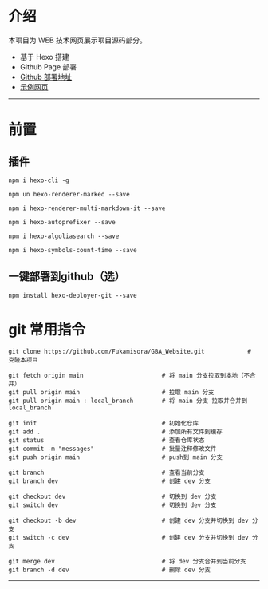# 介绍
本项目为 WEB 技术网页展示项目源码部分。
+ 基于 Hexo 搭建
+ Github Page 部署
+ [Github 部署地址](https://github.com/Fukamisora/Fukamisora.github.io)
+ [示例网页](https://fukamisora.github.io/)

------
# 前置
## 插件
```
npm i hexo-cli -g

npm un hexo-renderer-marked --save

npm i hexo-renderer-multi-markdown-it --save

npm i hexo-autoprefixer --save

npm i hexo-algoliasearch --save

npm i hexo-symbols-count-time --save
```
## 一键部署到github（选）
```
npm install hexo-deployer-git --save
```

# git 常用指令
```
git clone https://github.com/Fukamisora/GBA_Website.git            # 克隆本项目

git fetch origin main                      # 将 main 分支拉取到本地（不合并）
git pull origin main                       # 拉取 main 分支
git pull origin main : local_branch        # 将 main 分支 拉取并合并到 local_branch

git init                                   # 初始化仓库
git add .                                  # 添加所有文件到缓存
git status                                 # 查看仓库状态
git commit -m "messages"                   # 批量注释修改文件
git push origin main                       # push到 main 分支

git branch                                 # 查看当前分支
git branch dev                             # 创建 dev 分支

git checkout dev                           # 切换到 dev 分支
git switch dev                             # 切换到 dev 分支

git checkout -b dev                        # 创建 dev 分支并切换到 dev 分支
git switch -c dev                          # 创建 dev 分支并切换到 dev 分支

git merge dev                              # 将 dev 分支合并到当前分支
git branch -d dev                          # 删除 dev 分支
```
------
